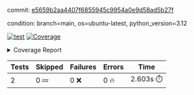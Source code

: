 commit: [e5659b2aa4407f6855945c9954a0e9d58ad5b27f](https://github.com/rcmdnk/boto3-session/tree/e5659b2aa4407f6855945c9954a0e9d58ad5b27f)

condition: branch=main, os=ubuntu-latest, python_version=3.12

[![test](https://github.com/rcmdnk/boto3-session/actions/workflows/test.yml/badge.svg)](https://github.com/rcmdnk/boto3-session/actions/runs/9947600727)
<a href="https://github.com/rcmdnk/boto3-session/blob/e5659b2aa4407f6855945c9954a0e9d58ad5b27f/README.md"><img alt="Coverage" src="https://img.shields.io/badge/Coverage-47%25-orange.svg" /></a><details><summary>Coverage Report </summary><table><tr><th>File</th><th>Stmts</th><th>Miss</th><th>Cover</th><th>Missing</th></tr><tbody><tr><td colspan="5"><b>src/boto3_session</b></td></tr><tr><td>&nbsp; &nbsp;<a href="https://github.com/rcmdnk/boto3-session/blob/e5659b2aa4407f6855945c9954a0e9d58ad5b27f/src/boto3_session/session.py">session.py</a></td><td>59</td><td>34</td><td>42%</td><td><a href="https://github.com/rcmdnk/boto3-session/blob/e5659b2aa4407f6855945c9954a0e9d58ad5b27f/src/boto3_session/session.py#L11-L14">11&ndash;14</a>, <a href="https://github.com/rcmdnk/boto3-session/blob/e5659b2aa4407f6855945c9954a0e9d58ad5b27f/src/boto3_session/session.py#L56">56</a>, <a href="https://github.com/rcmdnk/boto3-session/blob/e5659b2aa4407f6855945c9954a0e9d58ad5b27f/src/boto3_session/session.py#L64-L66">64&ndash;66</a>, <a href="https://github.com/rcmdnk/boto3-session/blob/e5659b2aa4407f6855945c9954a0e9d58ad5b27f/src/boto3_session/session.py#L69-L89">69&ndash;89</a>, <a href="https://github.com/rcmdnk/boto3-session/blob/e5659b2aa4407f6855945c9954a0e9d58ad5b27f/src/boto3_session/session.py#L92-L110">92&ndash;110</a>, <a href="https://github.com/rcmdnk/boto3-session/blob/e5659b2aa4407f6855945c9954a0e9d58ad5b27f/src/boto3_session/session.py#L113-L117">113&ndash;117</a>, <a href="https://github.com/rcmdnk/boto3-session/blob/e5659b2aa4407f6855945c9954a0e9d58ad5b27f/src/boto3_session/session.py#L120-L121">120&ndash;121</a>, <a href="https://github.com/rcmdnk/boto3-session/blob/e5659b2aa4407f6855945c9954a0e9d58ad5b27f/src/boto3_session/session.py#L124-L125">124&ndash;125</a></td></tr><tr><td><b>TOTAL</b></td><td><b>64</b></td><td><b>34</b></td><td><b>47%</b></td><td>&nbsp;</td></tr></tbody></table></details>

| Tests | Skipped | Failures | Errors | Time |
| ----- | ------- | -------- | -------- | ------------------ |
| 2 | 0 :zzz: | 0 :x: | 0 :fire: | 2.603s :stopwatch: |

